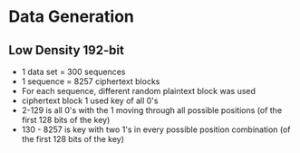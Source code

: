 # Data Generation  

## Low Density 192-bit

* 1 data set = 300 sequences
* 1 sequence = 8257 ciphertext blocks 
* For each sequence, different random plaintext block was used
* ciphertext block 1 used key of all 0's 
* 2-129 is all 0's with the 1 moving through all possible positions (of the first 128 bits of the key)
* 130 - 8257 is key with two 1's in every possible position combination (of the first 128 bits of the key)
